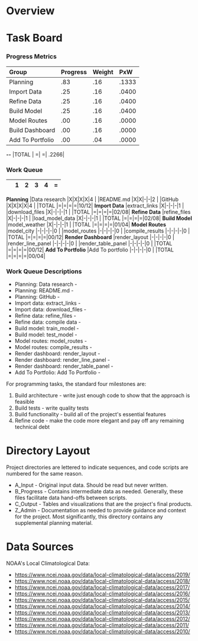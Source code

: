 # Overview

# Task Board
### Progress Metrics

|Group            |Progress |Weight |PxW   |
|:-               |:-       |:-     |:-    |
|Planning         |      .83|    .16| .1333|
|Import Data      |      .25|    .16| .0400|
|Refine Data      |      .25|    .16| .0400|
|Build Model      |      .25|    .16| .0400|
|Model Routes     |      .00|    .16| .0000|
|Build Dashboard  |      .00|    .16| .0000|
|Add To Portfolio |      .00|    .04| .0000|
**--**
|TOTAL            |        =|      =| .2266|

### Work Queue

|  | 1| 2| 3| 4| =|
|:-|:-|:-|:-|:-|:-|
**Planning**
|Data research         |X|X|X|X|4    |
|README.md             |X|X|-|-|2    |
|GitHub                |X|X|X|X|4    |
|TOTAL                 |=|=|=|=|10/12|
**Import Data**
|extract_links         |X|-|-|-|1    |
|download_files        |X|-|-|-|1    |
|TOTAL                 |=|=|=|=|02/08|
**Refine Data**
|refine_files          |X|-|-|-|1    |
|load_model_data       |X|-|-|-|1    |
|TOTAL                 |=|=|=|=|02/08|
**Build Model**
|model_weather         |X|-|-|-|1    |
|TOTAL                 |=|=|=|=|01/04|
**Model Routes**
|model_city            |-|-|-|-|0    |
|model_routes          |-|-|-|-|0    |
|compile_results       |-|-|-|-|0    |
|TOTAL                 |=|=|=|=|00/12|
**Render Dashboard**
|render_layout         |-|-|-|-|0    |
|render_line_panel     |-|-|-|-|0    |
|render_table_panel    |-|-|-|-|0    |
|TOTAL                 |=|=|=|=|00/12|
**Add To Portfolio**
|Add To portfolio      |-|-|-|-|0    |
|TOTAL                 |=|=|=|=|00/04|

### Work Queue Descriptions

+ Planning: Data research -
+ Planning: README.md -
+ Planning: GitHub -
+ Import data: extract_links -
+ Import data: download_files -
+ Refine data: refine_files -
+ Refine data: compile data -
+ Build model: train_model -
+ Build model: test_model -
+ Model routes: model_routes -
+ Model routes: compile_results -
+ Render dashboard: render_layout -
+ Render dashboard: render_line_panel -
+ Render dashboard: render_table_panel -
+ Add To Portfolio: Add To Portfolio -

For programming tasks, the standard four milestones are:
1. Build architecture - write just enough code to show that the approach is
   feasible
2. Build tests - write quality tests
3. Build functionality - build all of the project's essential features
4. Refine code - make the code more elegant and pay off any remaining
   technical debt

# Directory Layout
Project directories are lettered to indicate sequences, and code scripts are
numbered for the same reason.
+ A_Input - Original input data.  Should be read but never written.
+ B_Progress - Contains intermediate data as needed.  Generally, these files
facilitate data hand-offs between scripts.
+ C_Output - Tables and visualizations that are the project's final products.
+ Z_Admin - Documentation as needed to provide guidance and context for the
project. Most significantly, this directory contains any supplemental planning material.

# Data Sources

NOAA's Local Climatological Data:
+ https://www.ncei.noaa.gov/data/local-climatological-data/access/2019/
+ https://www.ncei.noaa.gov/data/local-climatological-data/access/2018/
+ https://www.ncei.noaa.gov/data/local-climatological-data/access/2017/
+ https://www.ncei.noaa.gov/data/local-climatological-data/access/2016/
+ https://www.ncei.noaa.gov/data/local-climatological-data/access/2015/
+ https://www.ncei.noaa.gov/data/local-climatological-data/access/2014/
+ https://www.ncei.noaa.gov/data/local-climatological-data/access/2013/
+ https://www.ncei.noaa.gov/data/local-climatological-data/access/2012/
+ https://www.ncei.noaa.gov/data/local-climatological-data/access/2011/
+ https://www.ncei.noaa.gov/data/local-climatological-data/access/2010/
